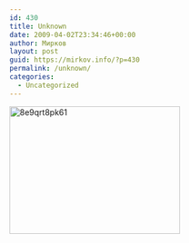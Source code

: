 ```yaml
---
id: 430
title: Unknown
date: 2009-04-02T23:34:46+00:00
author: Мирков
layout: post
guid: https://mirkov.info/?p=430
permalink: /unknown/
categories:
  - Uncategorized
---
```

[<img class="aligncenter size-medium wp-image-433" title="8e9qrt8pk61" src="https://mirkov.info/wp-content/uploads/2009/04/8e9qrt8pk61-300x225.gif" alt="8e9qrt8pk61" width="300" height="225" srcset="https://mirkov.info/wp-content/uploads/2009/04/8e9qrt8pk61-300x225.gif 300w, https://mirkov.info/wp-content/uploads/2009/04/8e9qrt8pk61.gif 640w" sizes="(max-width: 300px) 100vw, 300px" />](https://mirkov.info/wp-content/uploads/2009/04/8e9qrt8pk61.gif)